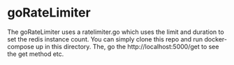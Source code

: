# goRateLimiter

The goRateLimiter uses a ratelimiter.go which uses the limit and duration to set the redis instance count.
You can simply clone this repo and run docker-compose up in this directory.
The, go the http://localhost:5000/get to see the get method etc.
